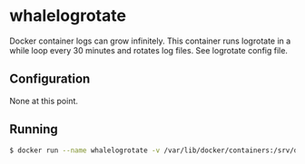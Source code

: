 # whalelogrotate

Docker container logs can grow infinitely. This container runs logrotate in a
while loop every 30 minutes and rotates log files. See logrotate config file.

## Configuration

None at this point.

## Running

```bash
$ docker run --name whalelogrotate -v /var/lib/docker/containers:/srv/docker-logs state/whalelogrotate
```
